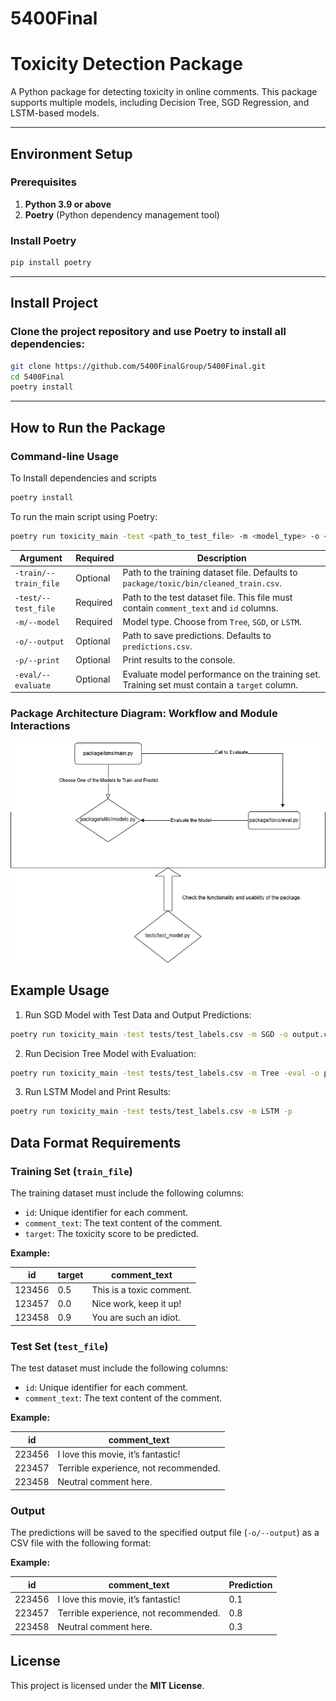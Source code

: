 # 5400Final

# **Toxicity Detection Package**

A Python package for detecting toxicity in online comments. This package supports multiple models, including Decision Tree, SGD Regression, and LSTM-based models.

---

## **Environment Setup**

### Prerequisites

1. **Python 3.9 or above**  
2. **Poetry** (Python dependency management tool)

### **Install Poetry**

```bash
pip install poetry
```
--- 

## **Install Project**

### Clone the project repository and use Poetry to install all dependencies:
```bash
git clone https://github.com/5400FinalGroup/5400Final.git
cd 5400Final
poetry install
```

---

## **How to Run the Package**

### Command-line Usage
To Install dependencies and scripts
```bash
poetry install
```

To run the main script using Poetry:

```bash
poetry run toxicity_main -test <path_to_test_file> -m <model_type> -o <output_file> -p
```

| Argument             | Required | Description                                                                                   |
|----------------------|----------|-----------------------------------------------------------------------------------------------|
| `-train/--train_file`| Optional | Path to the training dataset file. Defaults to `package/toxic/bin/cleaned_train.csv`.           |
| `-test/--test_file`  | Required | Path to the test dataset file. This file must contain `comment_text` and `id` columns.        |
| `-m/--model`         | Required | Model type. Choose from `Tree`, `SGD`, or `LSTM`.                                             |
| `-o/--output`        | Optional | Path to save predictions. Defaults to `predictions.csv`.                                      |
| `-p/--print`         | Optional | Print results to the console.                                                                |
| `-eval/--evaluate`   | Optional | Evaluate model performance on the training set. Training set must contain a `target` column. |

### Package Architecture Diagram: Workflow and Module Interactions

![](../images/package_flow.png)

## **Example Usage**

1. Run SGD Model with Test Data and Output Predictions:
```bash
poetry run toxicity_main -test tests/test_labels.csv -m SGD -o output.csv -p

```

2. Run Decision Tree Model with Evaluation:
```bash
poetry run toxicity_main -test tests/test_labels.csv -m Tree -eval -o predictions_tree.csv

```

3. Run LSTM Model and Print Results:
```bash
poetry run toxicity_main -test tests/test_labels.csv -m LSTM -p

```

## **Data Format Requirements**

### Training Set (`train_file`)
The training dataset must include the following columns:

- `id`: Unique identifier for each comment.
- `comment_text`: The text content of the comment.
- `target`: The toxicity score to be predicted.

**Example:**

| id      | target | comment_text                    |
|---------|--------|---------------------------------|
| 123456  | 0.5    | This is a toxic comment.        |
| 123457  | 0.0    | Nice work, keep it up!          |
| 123458  | 0.9    | You are such an idiot.          |



### Test Set (`test_file`)
The test dataset must include the following columns:

- `id`: Unique identifier for each comment.
- `comment_text`: The text content of the comment.

**Example:**

| id      | comment_text                            |
|---------|----------------------------------------|
| 223456  | I love this movie, it’s fantastic!     |
| 223457  | Terrible experience, not recommended.  |
| 223458  | Neutral comment here.                  |



### Output
The predictions will be saved to the specified output file (`-o/--output`) as a CSV file with the following format:

**Example:**

| id      | comment_text                            | Prediction |
|---------|----------------------------------------|------------|
| 223456  | I love this movie, it’s fantastic!     | 0.1        |
| 223457  | Terrible experience, not recommended.  | 0.8        |
| 223458  | Neutral comment here.                  | 0.3        |



## License
This project is licensed under the **MIT License**.



